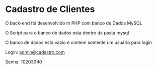 # Cadastro de Clientes

O back-end foi desenvolvido m PHP com banco de Dados MySQL

O Script para o banco de dados esta dentro da pasta mysql

O banco de dados esta vazio e contem somente um usuário para login

Login: admin@cadastro.com

Senha: 10203040

